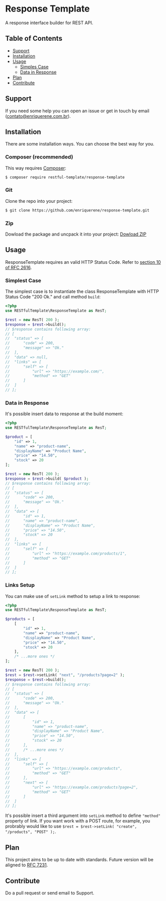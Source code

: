 # Response Template
A response interface builder for REST API.

## Table of Contents
- [Support](https://github.com/enriquerene/response-template#support)
- [Installation](https://github.com/enriquerene/response-template#installation)
- [Usage](https://github.com/enriquerene/response-template#usage)
	+ [Simples Case](https://github.com/enriquerene/response-template#simplest-case)
	+ [Data in Response](https://github.com/enriquerene/response-template#data-in-response)
- [Plan](https://github.com/enriquerene/response-template#plan)
- [Contribute](https://github.com/enriquerene/response-template#contribute)

## <a name="support"></a> Support
If you need some help you can open an issue or get in touch by email ([contato@enriquerene.com.br](mailto:contato@enriquerene.com.br)).


## <a name="installation"></a> Installation
There are some installation ways. You can choose the best way for you.

### Composer (recommended)
This way requires [Composer](https://getcomposer.org):
```bash
$ composer require restful-template/response-template
```

### Git
Clone the repo into your project:
```bash
$ git clone https://github.com/enriquerene/response-template.git
```

### Zip
Dowload the package and uncpack it into your project:
[Dowload ZIP](https://github.com/enriquerene/response-template/archive/main.zip)

## <a name="usage"></a> Usage
ResponseTemplate requires an valid HTTP Status Code. Refer to [section 10 of RFC 2616](https://tools.ietf.org/html/rfc2616#section-10).

### <a name="simplest-case"></a> Simplest Case
The simplest case is to instantiate the class ResponseTemplate with HTTP Status Code "200 Ok." and call method `build`:
```php
<?php
use RESTfulTemplate\ResponseTemplate as ResT;

$rest = new ResT( 200 );
$response = $rest->build();
// $response contains following array:
// [
// 	"status" => [
// 		"code" => 200,
// 		"message" => "Ok."
// 	],
// 	"data" => null,
// 	"links" => [
// 		"self" => [
//			"url" => "https://example.com/",
//			"method" => "GET"
//		]
// 	]
// ];
```

### <a name="data-in-response"></a> Data in Response
It's possible insert data to response at the build moment:
```php
<?php
use RESTfulTemplate\ResponseTemplate as ResT;

$product = [
	"id" => 1,
	"name" => "product-name",
	"displayName" => "Product Name",
	"price" => "14.50",
	"stock" => 20
];

$rest = new ResT( 200 );
$response = $rest->build( $product );
// $response contains following array:
// [
// 	"status" => [
// 		"code" => 200,
// 		"message" => "Ok."
// 	],
// 	"data" => [
//		"id" => 1,
// 		"name" => "product-name",
// 		"displayName" => "Product Name",
// 		"price" => "14.50",
// 		"stock" => 20
// 	],
// 	"links" => [
// 		"self" => [
//			"url" => "https://example.com/products/1",
//			"method" => "GET"
//		]
// 	]
// ];
```

### <a name="links-setup"></a> Links Setup
You can make use of `setLink` method to setup a link to response:
```php
<?php
use RESTfulTemplate\ResponseTemplate as ResT;

$products = [
	[
		"id" => 1,
		"name" => "product-name",
		"displayName" => "Product Name",
		"price" => "14.50",
		"stock" => 20
	],
	/* ...more ones */
];

$rest = new ResT( 200 );
$rest = $rest->setLink( "next", "/products?page=2" );
$response = $rest->build();
// $response contains following array:
// [
// 	"status" => [
// 		"code" => 200,
// 		"message" => "Ok."
// 	],
// 	"data" => [
//		[
//			"id" => 1,
//			"name" => "product-name",
//			"displayName" => "Product Name",
//			"price" => "14.50",
//			"stock" => 20
//		],
// 		/* ...more ones */
//	],
// 	"links" => [
// 		"self" => [
//			"url" => "https://example.com/products",
//			"method" => "GET"
//		],
// 		"next" => [
//			"url" => "https://example.com/products?page=2",
//			"method" => "GET"
//		]
// 	]
// ];
```
It's possible insert a third argument into `setLink` method to define `"method"` property of link. If you want work with a POST route, for example, you probrably would like to use `$rest = $rest->setLink( "create", "/products", "POST" );`.


## <a name="plan"></a> Plan
This project aims to be up to date with standards. Future version will be aligned to [RFC 7231](https://tools.ietf.org/html/rfc7231#section-6.5.1).

## <a name="contribute"></a> Contribute
Do a pull request or send email to Support.
